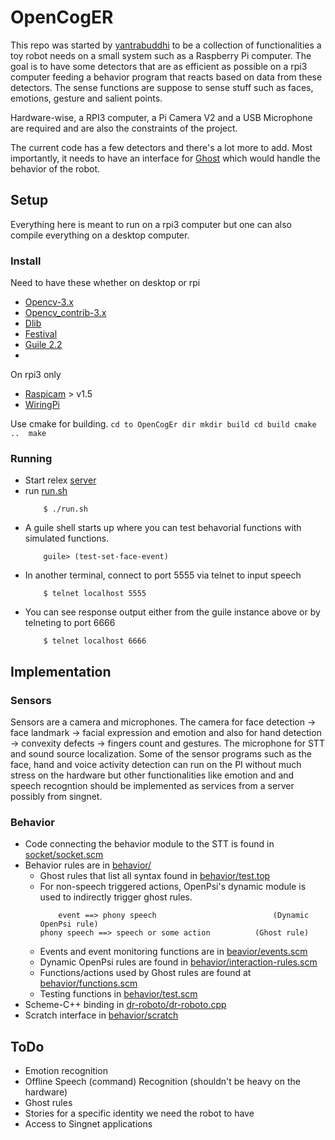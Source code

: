 # OpenCogER

This repo was started by [yantrabuddhi](https://github.com/yantrabuddhi) to be a collection of functionalities a toy robot needs on a small 
system such as a Raspberry Pi computer. The goal is to have some detectors that are as efficient as possible 
on a rpi3 computer feeding a behavior program that reacts based on data from these detectors.
The sense functions are suppose to sense stuff such as faces, emotions, gesture and salient points. 

Hardware-wise, a RPI3 computer, a Pi Camera V2 and a USB Microphone are required and are also the constraints
of the project.

The current code has a few detectors and there's a lot more to add. Most importantly, it needs to have an 
interface for [Ghost](https://github.com/opencog/opencog/tree/master/opencog/ghost) which would handle the behavior
of the robot. 

## Setup

Everything here is meant to run on a rpi3 computer but one can also compile everything on a desktop computer. 

### Install 

Need to have these whether on desktop or rpi
* [Opencv-3.x](https://github.com/opencv/opencv/releases/latest)
* [Opencv_contrib-3.x](https://github.com/opencv/opencv_contrib/releases)
* [Dlib](https://github.com/davisking/dlib/releases/latest)
* [Festival](http://festvox.org/festival/)
* [Guile 2.2](https://www.gnu.org/software/guile/download/)
* 
On rpi3 only
* [Raspicam](https://sourceforge.net/projects/raspicam/files/?) > v1.5
* [WiringPi](http://wiringpi.com/download-and-install/)

Use cmake for building. 
    ```
        cd to OpenCogEr dir
        mkdir build
        cd build
        cmake .. 
        make
    ```

### Running

* Start relex [server](https://github.com/opencog/relex#opencog-serversh)
* run [run.sh](run.sh)
    ```
        $ ./run.sh
    ```
* A guile shell starts up where you can test behavorial functions with simulated functions.
    ```
        guile> (test-set-face-event)
    ```
* In another terminal, connect to port 5555 via telnet to input speech
    ```
        $ telnet localhost 5555
    ```
* You can see response output either from the guile instance above or by telneting to port 6666
    ```
        $ telnet localhost 6666
    ```

## Implementation

### Sensors

Sensors are a camera and microphones. The camera for face detection -> face landmark -> facial expression and emotion and also for hand detection -> convexity defects -> fingers count and gestures.
The microphone for STT and sound source localization. 
Some of the sensor programs such as the face, hand and voice activity detection can run on the PI without much stress on the hardware but other functionalities like emotion and and speech recogntion should be implemented as services from a server possibly from singnet. 

### Behavior

* Code connecting the behavior module to the  STT is found in [socket/socket.scm](behavior/socket/socket.scm)
* Behavior rules are in [behavior/](behavior/)
    * Ghost rules that list all syntax found in [behavior/test.top](behavior/test.top)
    * For non-speech triggered actions, OpenPsi's dynamic module is used to indirectly trigger ghost rules. 
        ```
            event ==> phony speech                          (Dynamic OpenPsi rule)
	    phony speech ==> speech or some action          (Ghost rule)
        ```
    * Events and event monitoring functions are in [beavior/events.scm](behavior/events.scm)
    * Dynamic OpenPsi rules are found in [behavior/interaction-rules.scm](behavior/interaction-rules.scm)
    * Functions/actions used by Ghost rules are found at [behavior/functions.scm](behavior/functions.scm)
    * Testing functions in [behavior/test.scm](behavior/test.scm)
* Scheme-C++ binding in [dr-roboto/dr-roboto.cpp](dr-roboto/dr-roboto.scm)
* Scratch interface in [behavior/scratch](behavior/scratch/)

## ToDo
* Emotion recognition
* Offline Speech (command) Recognition (shouldn't be heavy on the hardware)
* Ghost rules
* Stories for a specific identity we need the robot to have
* Access to Singnet applications
